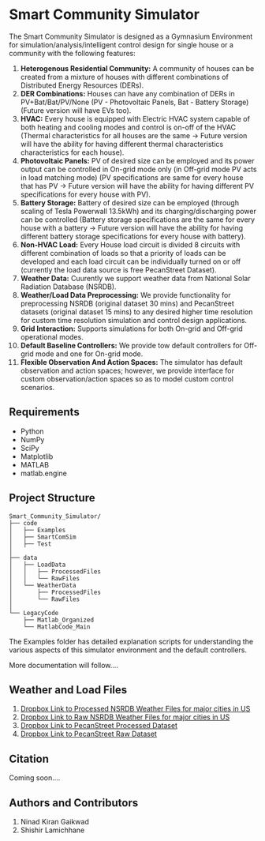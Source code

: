 # Smart Community Simulator

The Smart Community Simulator is designed as a Gymnasium Environment for simulation/analysis/intelligent control design for single house or a community with the following features:

1. **Heterogenous Residential Community:** A community of houses can be created from a mixture of houses with different combinations of Distributed Energy Resources (DERs).
2. **DER Combinations:** Houses can have any combination of DERs in PV+Bat/Bat/PV/None (PV - Photovoltaic Panels, Bat - Battery Storage) (Future version will have EVs too).
3. **HVAC:** Every house is equipped with Electric HVAC system capable of both heating and cooling modes and control is on-off of the HVAC (Thermal characteristics for all houses are the same -> Future version will have the ability for having different thermal characteristics characteristics for each house).
3. **Photovoltaic Panels:** PV of desired size can be employed and its power output can be controlled in On-grid mode only (in Off-grid mode PV acts in load matching mode) (PV specifications are same for every house that has PV -> Future version will have the ability for having different PV specifications for every house with PV).
3. **Battery Storage:** Battery of desired size can be employed (through scaling of Tesla Powerwall 13.5kWh) and its charging/discharging power can be controlled (Battery storage specifications are the same for every house with a battery -> Future version will have the ability for having different battery storage specifications for every house with battery).
6. **Non-HVAC Load:** Every House load circuit is divided 8 circuits with different combination of loads so that a priority of loads can be developed and each load circuit can be individually turned on or off (currently the load data source is free PecanStreet Dataset).
7. **Weather Data:** Cuurently we support weather data from National Solar Radiation Database (NSRDB).
8. **Weather/Load Data Preprocessing:** We provide functionality for preprocessing NSRDB (original dataset 30 mins) and PecanStreet datasets (original dataset 15 mins) to any desired higher time resolution for custom time resolution simulation and control design applications. 
9. **Grid Interaction:** Supports simulations for both On-grid and Off-grid operational modes.
10. **Default Baseline Controllers:** We provide tow default controllers for Off-grid mode and one for On-grid mode.
11. **Flexible Observation And Action Spaces:** The simulator has default observation and action spaces; however, we provide interface for custom observation/action spaces so as to model custom control scenarios.

## Requirements
- Python
- NumPy
- SciPy
- Matplotlib
- MATLAB
- matlab.engine

## Project Structure

```
Smart_Community_Simulator/
├── code
│   ├── Examples
│   ├── SmartComSim
│   ├── Test
│
├── data
│   ├── LoadData
│   │   ├── ProcessedFiles
│   │   └── RawFiles
│   └── WeatherData
│       ├── ProcessedFiles
│       └── RawFiles
│
└── LegacyCode
    ├── Matlab_Organized
    └── MatlabCode_Main
```

The Examples folder has detailed explanation scripts for understanding the various aspects of this simulator environment and the default controllers.

More documentation will follow....

## Weather and Load Files

1. [Dropbox Link to Processed NSRDB Weather Files for major cities in US](https://www.dropbox.com/scl/fo/rv1ju1legnase4cfrx9zz/ACcbPML55FaOzVC4UYFuPv0?rlkey=g0c1younsdemmdhsoy0b3emjv&st=u0kt0h2q&dl=0)
2. [Dropbox Link to Raw NSRDB Weather Files for major cities in US](https://www.dropbox.com/scl/fo/d73plxcwy3yxcf8v9vyby/AHGXfNsgwUnQhY9DpA6ekmU?rlkey=yb5lptobeosrm00qd5fvjf9oa&st=5cysv7rw&dl=0)
3. [Dropbox Link to PecanStreet Processed Dataset](https://www.dropbox.com/scl/fo/xv9j7f28o6o6ghtrj7z4v/AP6sk6xp148zx3Nr42piAPA?rlkey=ha1hntpckghli443p8arieqhh&st=egug5d84&dl=0)
3. [Dropbox Link to PecanStreet Raw Dataset](https://www.dropbox.com/scl/fo/inuuaiq0wydx6ewmwkrop/ABcg9HjHGVgvcoDCq6OXxYo?rlkey=w1qg6xplj6hryjcjlvf7ij5we&st=1hlrira2&dl=0)

## Citation

Coming soon....

## Authors and Contributors
1. Ninad Kiran Gaikwad
2. Shishir Lamichhane

